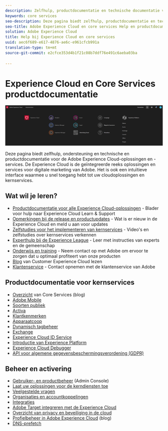 ```yaml
---
description: Zelfhulp, productdocumentatie en technische documentatie voor de Adobe Experience Cloud. De Experience Cloud is de geïntegreerde reeks oplossingen en services voor digitale marketing van Adobe.
keywords: core services
seo-description: Deze pagina biedt zelfhulp, productdocumentatie en technische documentatie voor de Experience Cloud.
seo-title: Adobe Experience Cloud en core services Help en productdocumentatie.
solution: Adobe Experience Cloud
title: Help bij Experience Cloud en core services
uuid: aec6f689-e617-4876-ae6c-e961cfcb991a
translation-type: tm+mt
source-git-commit: e2cfce353d4b1f21c08b7ddf76e491c6aeba03ba

---
```



# Experience Cloud en Core Services productdocumentatie

![Experience Cloud](assets/banner.png)

Deze pagina biedt zelfhulp, ondersteuning en technische en productdocumentatie voor de Adobe Experience Cloud-oplossingen en -services. De Experience Cloud is de geïntegreerde reeks oplossingen en services voor digitale marketing van Adobe. Het is ook een intuïtieve interface waarmee u snel toegang hebt tot uw cloudoplossingen en kernservices.

## Wat wil je leren?

* [Productdocumentatie voor alle Experience Cloud-oplossingen](https://docs.adobe.com/content/help/en/experience-cloud/user-guides/home.html) - Blader voor hulp naar Experience Cloud Learn &amp; Support
* [Opmerkingen bij de release en productupdates](https://docs.adobe.com/content/help/en/release-notes/experience-cloud/current.html) - Wat is er nieuw in de Experience Cloud en meld u aan voor updates
* [Zelfstudies voor het implementeren van kernservices](https://docs.adobe.com/content/help/en/core-services-learn/tutorials/overview.html) - Video&#39;s en zelfstudies over kernservices verkennen
* [Experthulp bij de Experience League](https://landing.adobe.com/experience-league/) - Leer met instructies van experts en de gemeenschap
* [Onderwijs en training](https://helpx.adobe.com/learning.html?promoid=KAUDK) - Neem contact op met Adobe om ervoor te zorgen dat u optimaal profiteert van onze producten
* [Blog](https://theblog.adobe.com/customer-experience/) van Customer Experience Cloud lezen
* [Klantenservice](https://helpx.adobe.com/contact/enterprise-support.ec.html) - Contact opnemen met de klantenservice van Adobe

## Productdocumentatie voor kernservices

* [Overzicht](https://theblog.adobe.com/part-2-capturing-leveraging-consumer-behavior-adobe-marketing-cloud/) van Core Services (blog)
* [Adobe Mobile](https://docs.adobe.com/content/help/en/mobile-services/using/home.html)
* [Soorten publiek](https://docs.adobe.com/content/help/en/core-services/interface/audiences/audience-library.html)
* [Activa](experience-cloud-assets/experience-cloud-assets.md)
* [Klantkenmerken](https://docs.adobe.com/content/help/en/core-services/interface/customer-attributes/attributes.html)
* [Apparaatcoop](https://docs.adobe.com/content/help/en/device-co-op/using/home.html)
* [Dynamisch tagbeheer](https://docs.adobe.com/content/help/en/dtm/using/dtm-home.html)
* [Exchange](https://experiencecloud.adobeexchange.com/)
* [Experience Cloud ID Service](https://docs.adobe.com/content/help/en/id-service/using/home.html)
* [Introductie van Experience Platform](https://docs.adobelaunch.com/)
* [Experience Cloud Debugger](https://docs.adobe.com/content/help/en/debugger/using/experience-cloud-debugger.html)
* [API voor algemene gegevensbeschermingsverordening (GDPR)](https://www.adobe.io/apis/experiencecloud/gdpr.html)

## Beheer en activering

* [Gebruiker- en productbeheer](admin-getting-started/admin-getting-started.md) (Admin Console)
* [Laat uw oplossingen voor de kerndiensten toe](core-services/core-services.md)
* [Veelgestelde vragen](admin-getting-started/admin-getting-started.md)
* [Organisaties en accountkoppelingen](admin-getting-started/organizations.md)
* [Integraties](marketing-cloud-integrations.md)
* [Adobe Target integreren met de Experience Cloud](https://docs.adobe.com/content/help/en/target/using/integrate/a4t/a4t.html)
* [Overzicht van privacy en beveiliging in de cloud](assets/Adobe-Marketing-Cloud-Privacy-and-Security-Overview.pdf)
* [Profielbeheer in Adobe Experience Cloud](https://theblog.adobe.com/profile-management-adobe-marketing-cloud-comes-together/) (blog)
* [DNS-prefetch](admin-getting-started/admin-getting-started.md#concept_6BC8C6856E3644F8956D7AD0A96383B7)
